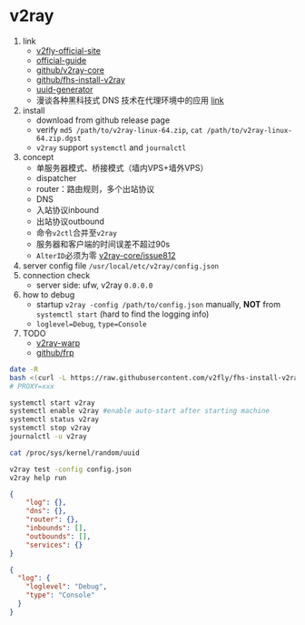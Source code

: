 # v2ray

1. link
   * [v2fly-official-site](https://www.v2fly.org/)
   * [official-guide](https://guide.v2fly.org/)
   * [github/v2ray-core](https://github.com/v2fly/v2ray-core)
   * [github/fhs-install-v2ray](https://github.com/v2fly/fhs-install-v2ray)
   * [uuid-generator](https://www.uuidgenerator.net/)
   * 漫谈各种黑科技式 DNS 技术在代理环境中的应用 [link](https://tachyondevel.medium.com/%E6%BC%AB%E8%B0%88%E5%90%84%E7%A7%8D%E9%BB%91%E7%A7%91%E6%8A%80%E5%BC%8F-dns-%E6%8A%80%E6%9C%AF%E5%9C%A8%E4%BB%A3%E7%90%86%E7%8E%AF%E5%A2%83%E4%B8%AD%E7%9A%84%E5%BA%94%E7%94%A8-62c50e58cbd0)
2. install
   * download from github release page
   * verify `md5 /path/to/v2ray-linux-64.zip`, `cat /path/to/v2ray-linux-64.zip.dgst`
   * `v2ray` support `systemctl` and `journalctl`
3. concept
   * 单服务器模式、桥接模式（墙内VPS+墙外VPS）
   * dispatcher
   * router：路由规则，多个出站协议
   * DNS
   * 入站协议inbound
   * 出站协议outbound
   * 命令`v2ctl`合并至`v2ray`
   * 服务器和客户端的时间误差不超过90s
   * `AlterID`必须为零 [v2ray-core/issue812](https://github.com/233boy/v2ray/issues/812)
4. server config file `/usr/local/etc/v2ray/config.json`
5. connection check
   * server side: ufw, v2ray `0.0.0.0`
6. how to debug
   * startup `v2ray -config /path/to/config.json` manually, **NOT** from `systemctl start` (hard to find the logging info)
   * `loglevel=Debug`, `type=Console`
7. TODO
   * [v2ray-warp](https://www.4spaces.org/3750.html)
   * [github/frp](https://github.com/fatedier/frp#example-usage)

```bash
date -R
bash <(curl -L https://raw.githubusercontent.com/v2fly/fhs-install-v2ray/master/install-release.sh)
# PROXY=xxx

systemctl start v2ray
systemctl enable v2ray #enable auto-start after starting machine
systemctl status v2ray
systemctl stop v2ray
journalctl -u v2ray

cat /proc/sys/kernel/random/uuid

v2ray test -config config.json
v2ray help run
```

```json
{
    "log": {},
    "dns": {},
    "router": {},
    "inbounds": [],
    "outbounds": [],
    "services": {}
}
```

```json
{
  "log": {
    "loglevel": "Debug",
    "type": "Console"
  }
}
```
